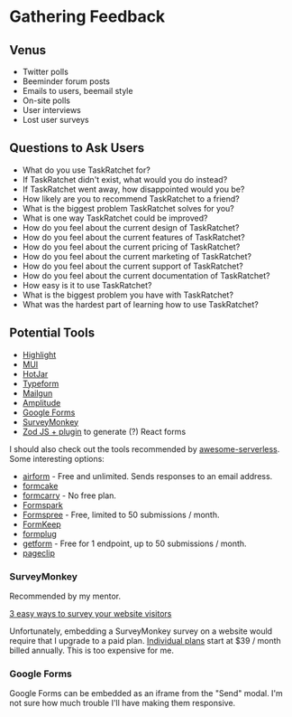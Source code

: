 # Gathering Feedback

## Venus

- Twitter polls
- Beeminder forum posts
- Emails to users, beemail style
- On-site polls
- User interviews
- Lost user surveys

## Questions to Ask Users

- What do you use TaskRatchet for?
- If TaskRatchet didn't exist, what would you do instead?
- If TaskRatchet went away, how disappointed would you be?
- How likely are you to recommend TaskRatchet to a friend?
- What is the biggest problem TaskRatchet solves for you?
- What is one way TaskRatchet could be improved?
- How do you feel about the current design of TaskRatchet?
- How do you feel about the current features of TaskRatchet?
- How do you feel about the current pricing of TaskRatchet?
- How do you feel about the current marketing of TaskRatchet?
- How do you feel about the current support of TaskRatchet?
- How do you feel about the current documentation of TaskRatchet?
- How easy is it to use TaskRatchet?
- What is the biggest problem you have with TaskRatchet?
- What was the hardest part of learning how to use TaskRatchet?

## Potential Tools

- [Highlight](https://www.highlight.io/)
- [MUI](https://mui.com/)
- [HotJar](https://www.hotjar.com/)
- [Typeform](https://www.typeform.com/)
- [Mailgun](https://www.mailgun.com/)
- [Amplitude](https://www.amplitude.com/)
- [Google Forms](https://www.google.com/forms/about/)
- [SurveyMonkey](https://www.surveymonkey.com/)
- [Zod JS + plugin](https://zod.dev/?id=form-integrations) to generate (?) React forms

I should also check out the tools recommended by [awesome-serverless][3]. Some interesting options:

- [airform](https://airform.io/) - Free and unlimited. Sends responses to an email address.
- [formcake](https://formcake.com/)
- [formcarry](https://formcarry.com/) - No free plan.
- [Formspark](https://formspark.io/)
- [Formspree](https://formspree.io/) - Free, limited to 50 submissions / month.
- [FormKeep](https://formkeep.com/)
- [formplug](https://github.com/danielireson/formplug)
- [getform](https://getform.io/) - Free for 1 endpoint, up to 50 submissions / month.
- [pageclip](https://pageclip.co/)

### SurveyMonkey

Recommended by my mentor.

[3 easy ways to survey your website visitors][1]

Unfortunately, embedding a SurveyMonkey survey on a website would require that I
upgrade to a paid plan. [Individual plans][2] start at $39 / month billed annually.
This is too expensive for me.

### Google Forms

Google Forms can be embedded as an iframe from the "Send" modal. I'm not sure how
much trouble I'll have making them responsive.

[1]: https://www.surveymonkey.com/curiosity/3-easy-ways-survey-website-visitors/
[2]: https://www.surveymonkey.com/pricing/individual/?ut_source=pricing-teams-summary
[3]: https://github.com/anaibol/awesome-serverless#forms
